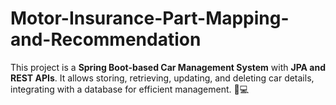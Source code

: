 # Motor-Insurance-Part-Mapping-and-Recommendation
This project is a **Spring Boot-based Car Management System** with **JPA and REST APIs**. It allows storing, retrieving, updating, and deleting car details, integrating with a database for efficient management. 🚗💻
